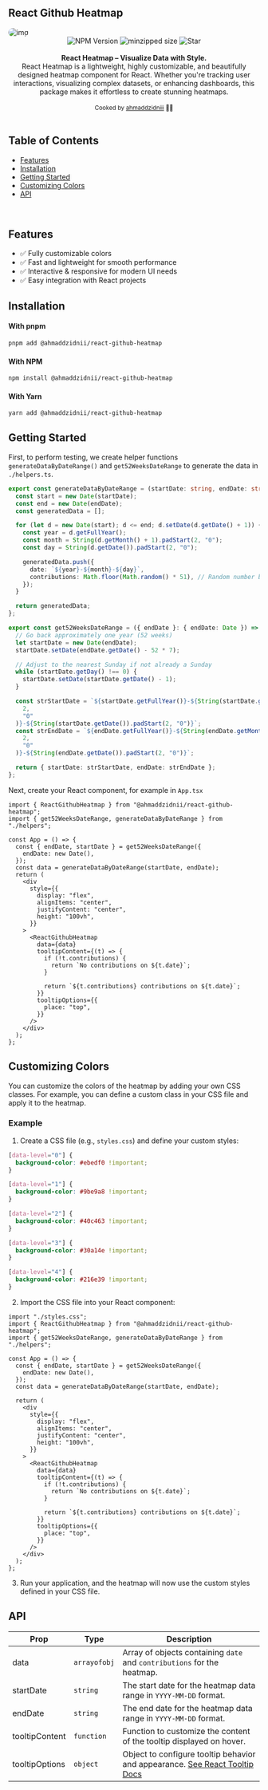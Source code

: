 ## React Github Heatmap

<img src="https://github.com/user-attachments/assets/23f9a2d6-cc57-4b3b-8644-5a9629c149fc" alt="img" style="border-radius: 16px;" />

<div align="center">
    <img src="https://badgen.net/npm/v/@ahmaddzidnii/react-github-heatmap" alt="NPM Version" />
  <img src="https://badgen.net/bundlephobia/minzip/@ahmaddzidnii/react-github-heatmap" alt="minzipped size"/>
    <img src="https://img.shields.io/github/stars/ahmaddzidnii/react-github-heatmap" alt="Star" />
</a>
</div>
<br />
<div align="center"><strong>React Heatmap – Visualize Data with Style.</strong></div>
<div align="center"> React Heatmap is a lightweight, highly customizable, and beautifully designed heatmap component for React. Whether you're tracking user interactions, visualizing complex datasets, or enhancing dashboards, this package makes it effortless to create stunning heatmaps.</div>
<br />

<div align="center">
  <sub>Cooked by <a href="https://github.com/ahmaddzidnii">ahmaddzidniii</a> 👨‍🍳</sub>
</div>

<br />

## Table of Contents

- [Features](#features)
- [Installation](#installation)
- [Getting Started](#getting-started)
- [Customizing Colors](#customizing-colors)
- [API](#api)

<br />

## Features

- ✅ Fully customizable colors
- ✅ Fast and lightweight for smooth performance
- ✅ Interactive & responsive for modern UI needs
- ✅ Easy integration with React projects

## Installation

#### With pnpm

```sh
pnpm add @ahmaddzidnii/react-github-heatmap
```

#### With NPM

```sh
npm install @ahmaddzidnii/react-github-heatmap
```

#### With Yarn

```sh
yarn add @ahmaddzidnii/react-github-heatmap
```

## Getting Started

First, to perform testing, we create helper functions `generateDataByDateRange()` and `get52WeeksDateRange` to generate the data in `./helpers.ts`.

```ts
export const generateDataByDateRange = (startDate: string, endDate: string) => {
  const start = new Date(startDate);
  const end = new Date(endDate);
  const generatedData = [];

  for (let d = new Date(start); d <= end; d.setDate(d.getDate() + 1)) {
    const year = d.getFullYear();
    const month = String(d.getMonth() + 1).padStart(2, "0");
    const day = String(d.getDate()).padStart(2, "0");

    generatedData.push({
      date: `${year}-${month}-${day}`,
      contributions: Math.floor(Math.random() * 51), // Random number between 0-100
    });
  }

  return generatedData;
};

export const get52WeeksDateRange = ({ endDate }: { endDate: Date }) => {
  // Go back approximately one year (52 weeks)
  let startDate = new Date(endDate);
  startDate.setDate(endDate.getDate() - 52 * 7);

  // Adjust to the nearest Sunday if not already a Sunday
  while (startDate.getDay() !== 0) {
    startDate.setDate(startDate.getDate() - 1);
  }

  const strStartDate = `${startDate.getFullYear()}-${String(startDate.getMonth() + 1).padStart(
    2,
    "0"
  )}-${String(startDate.getDate()).padStart(2, "0")}`;
  const strEndDate = `${endDate.getFullYear()}-${String(endDate.getMonth() + 1).padStart(
    2,
    "0"
  )}-${String(endDate.getDate()).padStart(2, "0")}`;

  return { startDate: strStartDate, endDate: strEndDate };
};
```

Next, create your React component, for example in `App.tsx`

```tsx
import { ReactGithubHeatmap } from "@ahmaddzidnii/react-github-heatmap";
import { get52WeeksDateRange, generateDataByDateRange } from "./helpers";

const App = () => {
  const { endDate, startDate } = get52WeeksDateRange({
    endDate: new Date(),
  });
  const data = generateDataByDateRange(startDate, endDate);
  return (
    <div
      style={{
        display: "flex",
        alignItems: "center",
        justifyContent: "center",
        height: "100vh",
      }}
    >
      <ReactGithubHeatmap
        data={data}
        tooltipContent={(t) => {
          if (!t.contributions) {
            return `No contributions on ${t.date}`;
          }

          return `${t.contributions} contributions on ${t.date}`;
        }}
        tooltipOptions={{
          place: "top",
        }}
      />
    </div>
  );
};
```

## Customizing Colors

You can customize the colors of the heatmap by adding your own CSS classes. For example, you can define a custom class in your CSS file and apply it to the heatmap.

### Example

1. Create a CSS file (e.g., `styles.css`) and define your custom styles:

```css
[data-level="0"] {
  background-color: #ebedf0 !important;
}

[data-level="1"] {
  background-color: #9be9a8 !important;
}

[data-level="2"] {
  background-color: #40c463 !important;
}

[data-level="3"] {
  background-color: #30a14e !important;
}

[data-level="4"] {
  background-color: #216e39 !important;
}
```

2. Import the CSS file into your React component:

```tsx
import "./styles.css";
import { ReactGithubHeatmap } from "@ahmaddzidnii/react-github-heatmap";
import { get52WeeksDateRange, generateDataByDateRange } from "./helpers";

const App = () => {
  const { endDate, startDate } = get52WeeksDateRange({
    endDate: new Date(),
  });
  const data = generateDataByDateRange(startDate, endDate);

  return (
    <div
      style={{
        display: "flex",
        alignItems: "center",
        justifyContent: "center",
        height: "100vh",
      }}
    >
      <ReactGithubHeatmap
        data={data}
        tooltipContent={(t) => {
          if (!t.contributions) {
            return `No contributions on ${t.date}`;
          }

          return `${t.contributions} contributions on ${t.date}`;
        }}
        tooltipOptions={{
          place: "top",
        }}
      />
    </div>
  );
};
```

3. Run your application, and the heatmap will now use the custom styles defined in your CSS file.

## API

| Prop           | Type         | Description                                                                                                                   |
| -------------- | ------------ | ----------------------------------------------------------------------------------------------------------------------------- |
| data           | `arrayofobj` | Array of objects containing `date` and `contributions` for the heatmap.                                                       |
| startDate      | `string`     | The start date for the heatmap data range in `YYYY-MM-DD` format.                                                             |
| endDate        | `string`     | The end date for the heatmap data range in `YYYY-MM-DD` format.                                                               |
| tooltipContent | `function`   | Function to customize the content of the tooltip displayed on hover.                                                          |
| tooltipOptions | `object`     | Object to configure tooltip behavior and appearance. [See React Tooltip Docs](https://react-tooltip.com/docs/getting-started) |
